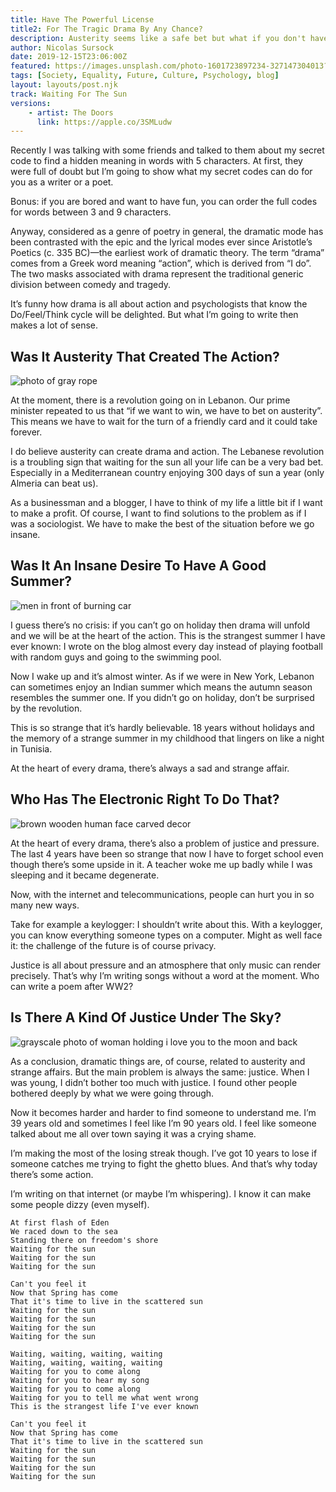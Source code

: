 ```yaml
---
title: Have The Powerful License 
title2: For The Tragic Drama By Any Chance?
description: Austerity seems like a safe bet but what if you don't have the money to wait forever? Then the drama happens and we're left with a revolution.
author: Nicolas Sursock
date: 2019-12-15T23:06:00Z
featured: https://images.unsplash.com/photo-1601723897234-327147304013?ixlib=rb-4.0.3&ixid=MnwxMjA3fDB8MHxwaG90by1wYWdlfHx8fGVufDB8fHx8&auto=format&fit=crop
tags: [Society, Equality, Future, Culture, Psychology, blog]
layout: layouts/post.njk
track: Waiting For The Sun
versions:
    - artist: The Doors
      link: https://apple.co/3SMLudw
---
```


Recently I was talking with some friends and talked to them about my secret code to find a hidden meaning in words with 5 characters. At first, they were full of doubt but I’m going to show what my secret codes can do for you as a writer or a poet.

Bonus: if you are bored and want to have fun, you can order the full codes for words between 3 and 9 characters.

Anyway, considered as a genre of poetry in general, the dramatic mode has been contrasted with the epic and the lyrical modes ever since Aristotle’s Poetics (c. 335 BC)—the earliest work of dramatic theory. The term “drama” comes from a Greek word meaning “action”, which is derived from “I do”. The two masks associated with drama represent the traditional generic division between comedy and tragedy.

It’s funny how drama is all about action and psychologists that know the Do/Feel/Think cycle will be delighted. But what I’m going to write then makes a lot of sense.

## Was It Austerity That Created The Action?

<aside class="md:-mr-56 md:float-right w-full md:w-2/3 md:px-8">
  <img x-intersect.once.ratio-0="$el.src = $el.dataset.src" class="rounded-lg" alt="photo of gray rope" data-src="https://images.unsplash.com/photo-1517590440605-44b39f4b233a?ixlib=rb-4.0.3&ixid=MnwxMjA3fDB8MHxwaG90by1wYWdlfHx8fGVufDB8fHx8&auto=format&fit=crop&q=80&w=800&h=600">
</aside>

At the moment, there is a revolution going on in Lebanon. Our prime minister repeated to us that “if we want to win, we have to bet on austerity”. This means we have to wait for the turn of a friendly card and it could take forever.

I do believe austerity can create drama and action. The Lebanese revolution is a troubling sign that waiting for the sun all your life can be a very bad bet. Especially in a Mediterranean country enjoying 300 days of sun a year (only Almeria can beat us).

As a businessman and a blogger, I have to think of my life a little bit if I want to make a profit. Of course, I want to find solutions to the problem as if I was a sociologist. We have to make the best of the situation before we go insane.

## Was It An Insane Desire To Have A Good Summer?

<aside class="md:-ml-56 md:float-left w-full md:w-2/3 md:px-8">
  <img x-intersect.once.ratio-0="$el.src = $el.dataset.src" class="rounded-lg" alt="men in front of burning car" data-src="https://images.unsplash.com/photo-1544012607-649ef9fedc21?ixlib=rb-4.0.3&ixid=MnwxMjA3fDB8MHxwaG90by1wYWdlfHx8fGVufDB8fHx8&auto=format&fit=crop&q=80&w=800&h=600">
</aside>

I guess there’s no crisis: if you can’t go on holiday then drama will unfold and we will be at the heart of the action. This is the strangest summer I have ever known: I wrote on the blog almost every day instead of playing football with random guys and going to the swimming pool.

Now I wake up and it’s almost winter. As if we were in New York, Lebanon can sometimes enjoy an Indian summer which means the autumn season resembles the summer one. If you didn’t go on holiday, don’t be surprised by the revolution.

This is so strange that it’s hardly believable. 18 years without holidays and the memory of a strange summer in my childhood that lingers on like a night in Tunisia.

At the heart of every drama, there’s always a sad and strange affair.

## Who Has The Electronic Right To Do That?

<aside class="md:-mr-56 md:float-right w-full md:w-2/3 md:px-8">
  <img x-intersect.once.ratio-0="$el.src = $el.dataset.src" class="rounded-lg" alt="brown wooden human face carved decor" data-src="https://images.unsplash.com/photo-1596122440216-ba42e5a3fb09?ixlib=rb-4.0.3&ixid=MnwxMjA3fDB8MHxwaG90by1wYWdlfHx8fGVufDB8fHx8&auto=format&fit=crop&q=80&w=800&h=600">
</aside>

At the heart of every drama, there’s also a problem of justice and pressure. The last 4 years have been so strange that now I have to forget school even though there’s some upside in it. A teacher woke me up badly while I was sleeping and it became degenerate.

Now, with the internet and telecommunications, people can hurt you in so many new ways.

Take for example a keylogger: I shouldn’t write about this. With a keylogger, you can know everything someone types on a computer. Might as well face it: the challenge of the future is of course privacy.

Justice is all about pressure and an atmosphere that only music can render precisely. That’s why I’m writing songs without a word at the moment. Who can write a poem after WW2?

## Is There A Kind Of Justice Under The Sky?

<aside class="md:-ml-56 md:float-left w-full md:w-2/3 md:px-8">
  <img x-intersect.once.ratio-0="$el.src = $el.dataset.src" class="rounded-lg" alt="grayscale photo of woman holding i love you to the moon and back" data-src="https://images.unsplash.com/photo-1598338430862-3e3098daa722?ixlib=rb-4.0.3&ixid=MnwxMjA3fDB8MHxwaG90by1wYWdlfHx8fGVufDB8fHx8&auto=format&fit=crop&q=80&w=800&h=600">
</aside>

As a conclusion, dramatic things are, of course, related to austerity and strange affairs. But the main problem is always the same: justice. When I was young, I didn’t bother too much with justice. I found other people bothered deeply by what we were going through.

Now it becomes harder and harder to find someone to understand me. I’m 39 years old and sometimes I feel like I’m 90 years old. I feel like someone talked about me all over town saying it was a crying shame.

I’m making the most of the losing streak though. I’ve got 10 years to lose if someone catches me trying to fight the ghetto blues. And that’s why today there’s some action.

I’m writing on that internet (or maybe I’m whispering). I know it can make some people dizzy (even myself).

```
At first flash of Eden
We raced down to the sea
Standing there on freedom's shore
Waiting for the sun
Waiting for the sun
Waiting for the sun

Can't you feel it
Now that Spring has come
That it's time to live in the scattered sun
Waiting for the sun
Waiting for the sun
Waiting for the sun
Waiting for the sun

Waiting, waiting, waiting, waiting
Waiting, waiting, waiting, waiting
Waiting for you to come along
Waiting for you to hear my song
Waiting for you to come along
Waiting for you to tell me what went wrong
This is the strangest life I've ever known

Can't you feel it
Now that Spring has come
That it's time to live in the scattered sun
Waiting for the sun
Waiting for the sun
Waiting for the sun
Waiting for the sun
```
